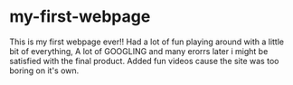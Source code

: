 # my-first-webpage
This is my first webpage ever!!
Had a lot of fun playing around with a little bit of everything, A lot of GOOGLING and many erorrs later i might be satisfied with the final product.
Added fun videos cause the site was too boring on it's own.
